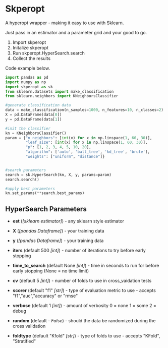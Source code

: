 # Skperopt
A hyperopt wrapper - making it easy to use with Sklearn.

Just pass in an estimator and a parameter grid and your good to go.

1. Import skperopt
2. Initalize skperopt 
3. Run skperopt.HyperSearch.search
4. Collect the results

Code example below.

```python
import pandas as pd
import numpy as np
import skperopt as sk
from sklearn.datasets import make_classification
from sklearn.neighbors import KNeighborsClassifier

#generate classification data
data = make_classification(n_samples=1000, n_features=10, n_classes=2)
X = pd.DataFrame(data[0])
y = pd.DataFrame(data[1])

#init the classifier
kn = KNeighborsClassifier()
param = {"n_neighbors": [int(x) for x in np.linspace(1, 60, 30)],
         "leaf_size": [int(x) for x in np.linspace(1, 60, 30)],
         "p": [1, 2, 3, 4, 5, 10, 20],
         "algorithm": ['auto', 'ball_tree', 'kd_tree', 'brute'],
         "weights": ["uniform", "distance"]}


#search parameters
search = sk.HyperSearch(kn, X, y, params=param)
search.search()

#apply best parameters
kn.set_params(**search.best_params)

```

## HyperSearch Parameters

* **est** (*[sklearn estimator]*) - any sklearn style estimator

* **X** (*[pandas Dataframe]*) - your training data

* **y** (*[pandas Dataframe]*) - your training data

* **iters** (default 500 *[int]*) - number of iterations to try before early stopping

* **time_to_search** (default None *[int]*) - time in seconds to run for before early stopping (None = no time limit)

* **cv** (default 5 *[int]*) - number of folds to use in cross_vaidation tests

* **scorer** (default "f1" *[str]*) - type of evaluation metric to use - accepts "f1","auc","accuracy" or "rmse"

* **verbose** (default 1 *[int]*) - amount of verbosity 0 = none 1 = some 2 = debug

* **random** (default - *False*) - should the data be randomized during the cross validation

* **foldtype** (default "Kfold" *[str]*) - type of folds to use - accepts "KFold", "Stratified"

